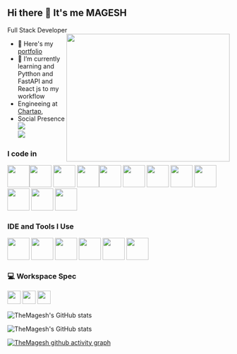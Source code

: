 
## Hi there 👋 It's me MAGESH
Full Stack Developer
<img align="right" width="370" height="290" src="https://i.pinimg.com/originals/47/f0/34/47f0342cec72b800463bf003eac1257e.gif">
- 🔭 Here's my [portfolio](https://themagesh.in/)                                                 
- 🌱 I’m currently learning and Pytthon and FastAPI and React js to my workflow
- Engineeing at [Chartap](https://chartap.com/),
- Social Presence
<br /> [<img src="https://img.shields.io/badge/Twitter-1DA1F2?style=for-the-badge&logo=twitter&logoColor=white" />](https://x.com/ThemageshC) <br /> [<img src="https://img.shields.io/badge/LinkedIn-0077B5?style=for-the-badge&logo=linkedin&logoColor=white" />]() <br/> 

### I code in
<img height="50" width="50" src="https://img.icons8.com/color/48/000000/python.png" /><img height="50" width="50" src="https://cdn.worldvectorlogo.com/logos/fastapi-1.svg" /> <img height="50" width="50" src="https://img.icons8.com/?size=160&id=baihjTL3IBX9&format=png" /> <img height="50" width="50" src="https://img.icons8.com/color/48/000000/javascript.png"/><img height="50" width="50" src="https://img.icons8.com/color/48/000000/html-5.png" /> <img height="50" width="50" src="https://img.icons8.com/color/48/000000/css3.png" /> <img height="50" width="50" src="https://img.icons8.com/?size=96&id=CIAZz2CYc6Kc&format=png"/>
<img height="50" width="50" src="https://img.icons8.com/?size=100&id=JRnxU7ZWP4mi&format=png"/> <img height="50" width="50" src="https://img.icons8.com/color/48/000000/mongodb.png"/> <img height="50" width="50" src="https://img.icons8.com/?size=100&id=wIbWQHJLwHxp&format=png&color=000000"/> 
 <img height="50" width="50" src="https://img.icons8.com/color/48/000000/nodejs.png"/> <img height="50" width="50" src="https://img.icons8.com/?size=100&id=asWSSTBrDlTW&format=png&color=000000"/>  
### IDE and Tools I Use
<img height="50" width="50" src="https://img.icons8.com/color/48/000000/visual-studio-code-2019.png"/> <img height="50" width="50" src="https://img.icons8.com/color/48/000000/pycharm.png"/> <img height="50" width="50" src="https://img.icons8.com/color/50/000000/git.png"/>  <img height="50" width="50" src="https://img.icons8.com/doodle/48/000000/adobe-photoshop.png"/> <img height="50" src="https://img.shields.io/badge/Netlify-00C7B7?style=for-the-badge&logo=netlify&logoColor=white"/> <img height="50" src="https://img.shields.io/badge/Vercel-000000?style=for-the-badge&logo=vercel&logoColor=white"/>


### 💻 Workspace Spec
<img height="30" src="https://img.shields.io/badge/Macbook-Pro_M1-ED1C24?style=for-the-badge&logo=apple&logoColor=white"/> <img height="30" src="https://img.shields.io/badge/NVIDIA-GTX1650-76B900?style=for-the-badge&logo=nvidia&logoColor=white"/>  <img height="30" src="https://img.shields.io/badge/AMD-Ryzen_5_4600H-ED1C24?style=for-the-badge&logo=amd&logoColor=white"/> 

![TheMagesh's GitHub stats](https://github-readme-stats.vercel.app/api?username=TheMagesh&theme=blue-green)

![TheMagesh's GitHub stats](https://github-readme-stats.vercel.app/api/top-langs/?username=TheMagesh&theme=blue-green)

[![TheMagesh github activity graph](https://github-readme-activity-graph.vercel.app/graph?username=TheMagesh&bg_color=050505&color=ffffff&line=00fa85&point=fffafa&area=true&hide_border=true)](https://github.com/ashutosh00710/github-readme-activity-graph)
